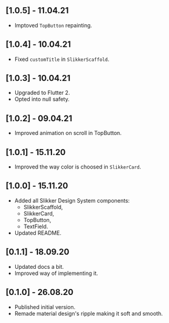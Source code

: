 ## [1.0.5] - 11.04.21
* Imptoved `TopButton` repainting.

## [1.0.4] - 10.04.21
* Fixed `customTitle` in `SlikkerScaffold`.

## [1.0.3] - 10.04.21
* Upgraded to Flutter 2.
* Opted into null safety.

## [1.0.2] - 09.04.21
* Improved animation on scroll in TopButton.

## [1.0.1] - 15.11.20
* Improved the way color is choosed in `SlikkerCard`.

## [1.0.0] - 15.11.20
* Added all Slikker Design System components:
   * SlikkerScaffold,
   * SlikkerCard,
   * TopButton,
   * TextField.
* Updated README.

## [0.1.1] - 18.09.20

* Updated docs a bit.
* Improved way of implementing it.

## [0.1.0] - 26.08.20

* Published initial version.
* Remade material design's ripple making it soft and smooth.
